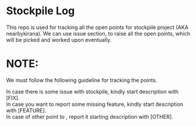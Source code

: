 # Stockpile Log
This repo is used for tracking all the open points for stockpile project (AKA nearbykirana). 
We can use issue section, to raise all the open points, which will be picked and worked upon eventually.

# NOTE: 
We must follow the following guideline for tracking the points. 

In case there is some issue with stockpile, kindly start description with [FIX]. <br/>
In case you want to report some missing feature, kindly start description with [FEATURE]. <br/>
In case of other point to , report it starting description with [OTHER]. 


